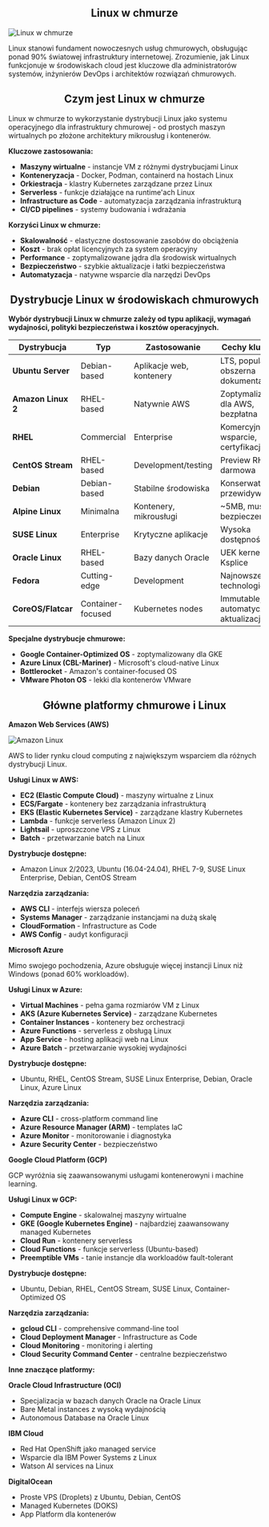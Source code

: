 

<h2 align="center">Linux w chmurze</h2>

![Linux w chmurze](../../../grafiki/Linux_w_chmurze.png)

Linux stanowi fundament nowoczesnych usług chmurowych, obsługując ponad 90% światowej infrastruktury internetowej. Zrozumienie, jak Linux funkcjonuje w środowiskach cloud jest kluczowe dla administratorów systemów, inżynierów DevOps i architektów rozwiązań chmurowych.

<h2 align="center">Czym jest Linux w chmurze</h2>

Linux w chmurze to wykorzystanie dystrybucji Linux jako systemu operacyjnego dla infrastruktury chmurowej - od prostych maszyn wirtualnych po złożone architektury mikrousług i kontenerów.

**Kluczowe zastosowania:**
- **Maszyny wirtualne** - instancje VM z różnymi dystrybucjami Linux
- **Konteneryzacja** - Docker, Podman, containerd na hostach Linux
- **Orkiestracja** - klastry Kubernetes zarządzane przez Linux
- **Serverless** - funkcje działające na runtime'ach Linux
- **Infrastructure as Code** - automatyzacja zarządzania infrastrukturą
- **CI/CD pipelines** - systemy budowania i wdrażania

**Korzyści Linux w chmurze:**
- **Skalowalność** - elastyczne dostosowanie zasobów do obciążenia
- **Koszt** - brak opłat licencyjnych za system operacyjny
- **Performance** - zoptymalizowane jądra dla środowisk wirtualnych
- **Bezpieczeństwo** - szybkie aktualizacje i łatki bezpieczeństwa
- **Automatyzacja** - natywne wsparcie dla narzędzi DevOps

<h2 align="center">Dystrybucje Linux w środowiskach chmurowych</h2>

**Wybór dystrybucji Linux w chmurze zależy od typu aplikacji, wymagań wydajności, polityki bezpieczeństwa i kosztów operacyjnych.**

| Dystrybucja | Typ | Zastosowanie | Cechy kluczowe |
|-------------|-----|--------------|----------------|
| **Ubuntu Server** | Debian-based | Aplikacje web, kontenery | LTS, popularna, obszerna dokumentacja |
| **Amazon Linux 2** | RHEL-based | Natywnie AWS | Zoptymalizowana dla AWS, bezpłatna |
| **RHEL** | Commercial | Enterprise | Komercyjne wsparcie, certyfikacje |
| **CentOS Stream** | RHEL-based | Development/testing | Preview RHEL, darmowa |
| **Debian** | Debian-based | Stabilne środowiska | Konserwatywna, przewidywalna |
| **Alpine Linux** | Minimalna | Kontenery, mikrousługi | ~5MB, musl libc, bezpieczeństwo |
| **SUSE Linux** | Enterprise | Krytyczne aplikacje | Wysoka dostępność, SAP |
| **Oracle Linux** | RHEL-based | Bazy danych Oracle | UEK kernel, Ksplice |
| **Fedora** | Cutting-edge | Development | Najnowsze technologie |
| **CoreOS/Flatcar** | Container-focused | Kubernetes nodes | Immutable, automatyczne aktualizacje |

**Specjalne dystrybucje chmurowe:**
- **Google Container-Optimized OS** - zoptymalizowany dla GKE
- **Azure Linux (CBL-Mariner)** - Microsoft's cloud-native Linux
- **Bottlerocket** - Amazon's container-focused OS
- **VMware Photon OS** - lekki dla kontenerów VMware

<h2 align="center">Główne platformy chmurowe i Linux</h2>

**Amazon Web Services (AWS)**

![Amazon Linux](../../../grafiki/1_03_4_Amazonlinux.png)

AWS to lider rynku cloud computing z największym wsparciem dla różnych dystrybucji Linux.

**Usługi Linux w AWS:**
- **EC2 (Elastic Compute Cloud)** - maszyny wirtualne z Linux
- **ECS/Fargate** - kontenery bez zarządzania infrastrukturą
- **EKS (Elastic Kubernetes Service)** - zarządzane klastry Kubernetes
- **Lambda** - funkcje serverless (Amazon Linux 2)
- **Lightsail** - uproszczone VPS z Linux
- **Batch** - przetwarzanie batch na Linux

**Dystrybucje dostępne:**
- Amazon Linux 2/2023, Ubuntu (16.04-24.04), RHEL 7-9, SUSE Linux Enterprise, Debian, CentOS Stream

**Narzędzia zarządzania:**
- **AWS CLI** - interfejs wiersza poleceń
- **Systems Manager** - zarządzanie instancjami na dużą skalę
- **CloudFormation** - Infrastructure as Code
- **AWS Config** - audyt konfiguracji

**Microsoft Azure**

Mimo swojego pochodzenia, Azure obsługuje więcej instancji Linux niż Windows (ponad 60% workloadów).

**Usługi Linux w Azure:**
- **Virtual Machines** - pełna gama rozmiarów VM z Linux
- **AKS (Azure Kubernetes Service)** - zarządzane Kubernetes
- **Container Instances** - kontenery bez orchestracji
- **Azure Functions** - serverless z obsługą Linux
- **App Service** - hosting aplikacji web na Linux
- **Azure Batch** - przetwarzanie wysokiej wydajności

**Dystrybucje dostępne:**
- Ubuntu, RHEL, CentOS Stream, SUSE Linux Enterprise, Debian, Oracle Linux, Azure Linux

**Narzędzia zarządzania:**
- **Azure CLI** - cross-platform command line
- **Azure Resource Manager (ARM)** - templates IaC
- **Azure Monitor** - monitorowanie i diagnostyka
- **Azure Security Center** - bezpieczeństwo

**Google Cloud Platform (GCP)**

GCP wyróżnia się zaawansowanymi usługami kontenerowyni i machine learning.

**Usługi Linux w GCP:**
- **Compute Engine** - skalowalnej maszyny wirtualne
- **GKE (Google Kubernetes Engine)** - najbardziej zaawansowany managed Kubernetes
- **Cloud Run** - kontenery serverless
- **Cloud Functions** - funkcje serverless (Ubuntu-based)
- **Preemptible VMs** - tanie instancje dla workloadów fault-tolerant

**Dystrybucje dostępne:**
- Ubuntu, Debian, RHEL, CentOS Stream, SUSE Linux, Container-Optimized OS

**Narzędzia zarządzania:**
- **gcloud CLI** - comprehensive command-line tool
- **Cloud Deployment Manager** - Infrastructure as Code
- **Cloud Monitoring** - monitoring i alerting
- **Cloud Security Command Center** - centralne bezpieczeństwo

**Inne znaczące platformy:**

**Oracle Cloud Infrastructure (OCI)**
- Specjalizacja w bazach danych Oracle na Oracle Linux
- Bare Metal instances z wysoką wydajnością
- Autonomous Database na Oracle Linux

**IBM Cloud**
- Red Hat OpenShift jako managed service
- Wsparcie dla IBM Power Systems z Linux
- Watson AI services na Linux

**DigitalOcean**
- Proste VPS (Droplets) z Ubuntu, Debian, CentOS
- Managed Kubernetes (DOKS)
- App Platform dla kontenerów
